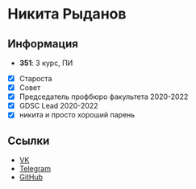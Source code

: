 # Никита Рыданов

## Информация

- **351**: 3 курс, ПИ
- [x] Староста
- [x] Совет
- [x] Председатель профбюро факультета 2020-2022
- [x] GDSC Lead 2020-2022
- [x] никита и просто хороший парень

## Ссылки

- [VK](https://vk.com/wrongwayboyyy)
- [Telegram](https://t.me/wrongwayboyyy)
- [GitHub](https://github.com/wrongwayboyyyy)
